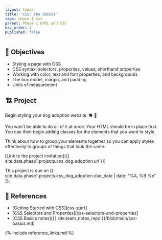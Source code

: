 ```yaml
---
layout: topic
title: 'CSS: The Basics'
tags: phase-1 css
parent: Phase 1 HTML and CSS
nav_order: 3
published: false
---
```


## 🎯 Objectives

- Styling a page with CSS
- CSS syntax: selectors, properties, values; shorthand properties
- Working with color, text and font properties, and backgrounds
- The box model, margin, and padding
- Units of measurement

## 🏗️ Project

Begin styling your dog adoption website. 🐕 💅

You won't be able to do all of it at once. Your HTML should be in place first. You can then begin adding classes for the elements that you want to style.

Think about how to group your elements together so you can apply styles effectively to groups of things that look the same.

[Link to the project invitation]({{ site.data.phase1.projects.css_dog_adoption.url }})

This project is due on {{ site.data.phase1.projects.css_dog_adoption.due_date | date: "%A, %B %e" }}.

## 🔖 References

- [Getting Started with CSS][css-start]
- [CSS Selectors and Properties][css-selectors-and-properties]
- [CSS Basics notes]({{ site.team_notes_repo }}/blob/main/css-basics.md)

{% include reference_links.md %}
